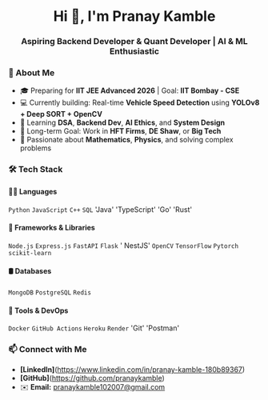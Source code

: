 <h1 align="center">Hi 👋, I'm Pranay Kamble</h1>
<h3 align="center">Aspiring Backend Developer & Quant Developer | AI & ML Enthusiastic </h3>

### 🚀 About Me

- 🎓 Preparing for **IIT JEE Advanced 2026** | Goal: **IIT Bombay - CSE**
- 💻 Currently building: Real-time **Vehicle Speed Detection** using **YOLOv8 + Deep SORT + OpenCV**
- 🌱 Learning **DSA**, **Backend Dev**, **AI Ethics**, and **System Design**
- 🎯 Long-term Goal: Work in **HFT Firms**, **DE Shaw**, or **Big Tech**
- 🧠 Passionate about **Mathematics**, **Physics**, and solving complex problems

### 🛠️ Tech Stack

#### 👨‍💻 Languages
`Python` `JavaScript` `C++` `SQL`
'Java' 'TypeScript' 'Go' 'Rust'

#### 🚀 Frameworks & Libraries
`Node.js` `Express.js` `FastAPI` `Flask` ' NestJS' `OpenCV` `TensorFlow` `Pytorch` `scikit-learn`

#### 🛢️ Databases
`MongoDB` `PostgreSQL` `Redis`

#### 🧰 Tools & DevOps
`Docker` `GitHub Actions` `Heroku` `Render` 'Git' 'Postman'

### 📫 Connect with Me

- **[LinkedIn]**(https://www.linkedin.com/in/pranay-kamble-180b89367)
- **[GitHub]**(https://github.com/pranaykamble)
- ✉️ **Email:** pranaykamble102007@gmail.com
